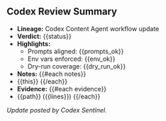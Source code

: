 ## Codex Review Summary

- **Lineage:** Codex Content Agent workflow update
- **Verdict:** {{status}}
- **Highlights:**
  - Prompts aligned: {{prompts_ok}}
  - Env vars enforced: {{env_ok}}
  - Dry-run coverage: {{dry_run_ok}}
- **Notes:**
{{#each notes}}
- {{this}}
{{/each}}
- **Evidence:**
{{#each evidence}}
- {{path}} ({{lines}})
{{/each}}

_Update posted by Codex Sentinel._
